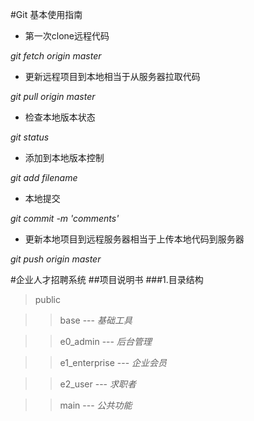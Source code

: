 #Git 基本使用指南
* 第一次clone远程代码

*git fetch origin master*

* 更新远程项目到本地相当于从服务器拉取代码

*git pull origin master*

* 检查本地版本状态

*git status*

* 添加到本地版本控制

*git add filename*

* 本地提交

*git commit -m 'comments'*

* 更新本地项目到远程服务器相当于上传本地代码到服务器

*git push origin master*




#企业人才招聘系统
##项目说明书
###1.目录结构
>public

>>base  --- *基础工具*

>>e0_admin --- *后台管理*

>>e1_enterprise --- *企业会员*

>>e2_user --- *求职者*

>>main --- *公共功能*


